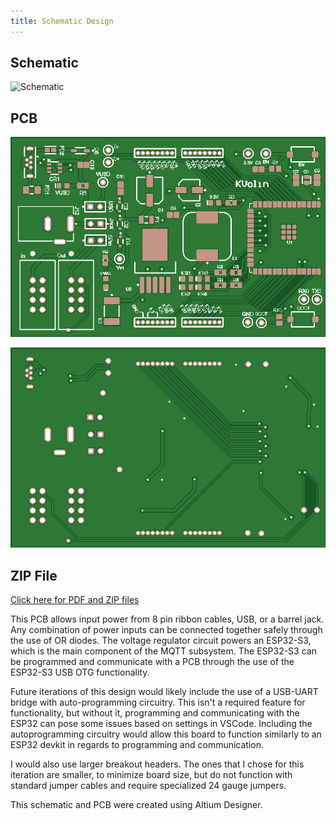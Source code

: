 ```yaml
---
title: Schematic Design
---
```


## Schematic
![Schematic](https://github.com/kirkvolin/kirkvolin.github.io/blob/main/assets/Schematic%20Assets/ESP32%20MQTT%20Schematic.png?raw=true)

## PCB

![Top](assets/simulation_image_top.png)

![Bottom](assets/simulation_image_bottom.png)

## ZIP File
[Click here for PDF and ZIP files](https://github.com/kirkvolin/kirkvolin.github.io/tree/main/assets/Schematic%20Assets)

This PCB allows input power from 8 pin ribbon cables, USB, or a barrel jack. Any combination of power inputs can be connected together safely through the use of OR diodes. The voltage regulator circuit powers an ESP32-S3, which is the main component of the MQTT subsystem. The ESP32-S3 can be programmed and communicate with a PCB through the use of the ESP32-S3 USB OTG functionality. 

Future iterations of this design would likely include the use of a USB-UART bridge with auto-programming circuitry. This isn't a required feature for functionality, but without it, programming and communicating with the ESP32 can pose some issues based on settings in VSCode. Including the autoprogramming circuitry would allow this board to function similarly to an ESP32 devkit in regards to programming and communication.

I would also use larger breakout headers. The ones that I chose for this iteration are smaller, to minimize board size, but do not function with standard jumper cables and require specialized 24 gauge jumpers. 

This schematic and PCB were created using Altium Designer. 
